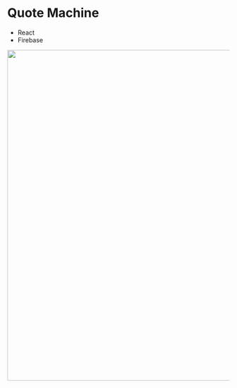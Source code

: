 # Quote Machine

* React
* Firebase 

<kcd><img width="750" alt="" src="https://cloud.githubusercontent.com/assets/204420/25356013/5b18705c-28fe-11e7-9483-170b0b381eb4.png"></kcd>
